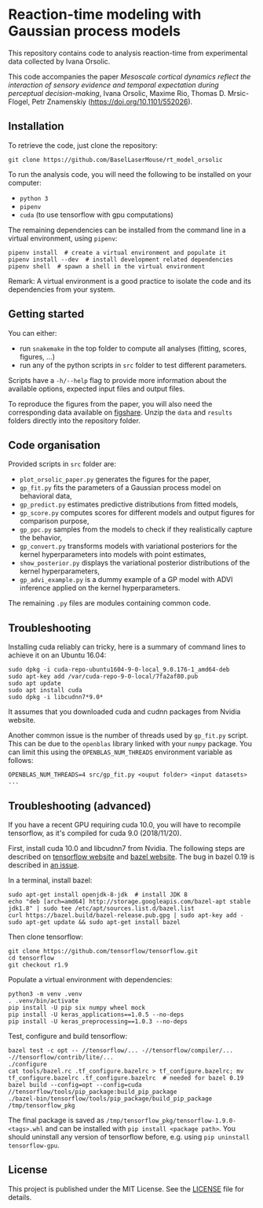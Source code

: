 # Reaction-time modeling with Gaussian process models

This repository contains code to analysis reaction-time from experimental data
collected by Ivana Orsolic.

This code accompanies the paper *Mesoscale cortical dynamics reflect the interaction of sensory evidence and temporal expectation during perceptual decision-making*,
Ivana Orsolic, Maxime Rio, Thomas D. Mrsic-Flogel, Petr Znamenskiy (https://doi.org/10.1101/552026).



## Installation

To retrieve the code, just clone the repository:
```
git clone https://github.com/BaselLaserMouse/rt_model_orsolic
```

To run the analysis code, you will need the following to be installed on your
computer:

- `python 3`
- `pipenv`
- `cuda` (to use tensorflow with gpu computations)

The remaining dependencies can be installed from the command line in a virtual
environment, using `pipenv`:
```
pipenv install  # create a virtual environment and populate it
pipenv install --dev  # install development related dependencies
pipenv shell  # spawn a shell in the virtual environment
```

Remark: A virtual environment is a good practice to isolate the code and its
dependencies from your system.


## Getting started

You can either:

- run `snakemake` in the top folder to compute all analyses (fitting, scores,
  figures, ...)
- run any of the python scripts in `src` folder to test different parameters.

Scripts have a `-h/--help` flag to provide more information about the available
options, expected input files and output files.

To reproduce the figures from the paper, you will also need the corresponding
data available on [figshare](https://figshare.com/s/45f53f720d75498ac3c4).
Unzip the `data` and `results` folders directly into the repository folder.


## Code organisation

Provided scripts in `src` folder are:

- `plot_orsolic_paper.py` generates the figures for the paper,
- `gp_fit.py` fits the parameters of a Gaussian process model on behavioral
  data,
- `gp_predict.py` estimates predictive distributions from fitted models,
- `gp_score.py` computes scores for different models and output figures for
  comparison purpose,
- `gp_ppc.py` samples from the models to check if they realistically capture
  the behavior,
- `gp_convert.py` transforms models with variational posteriors for the kernel
  hyperparameters into models with point estimates, 
- `show_posterior.py` displays the variational posterior distributions of the
  kernel hyperparameters,
- `gp_advi_example.py` is a dummy example of a GP model with ADVI inference
  applied on the kernel hyperparameters.

The remaining `.py` files are modules containing common code.


## Troubleshooting

Installing cuda reliably can tricky, here is a summary of command lines to
achieve it on an Ubuntu 16.04:
```
sudo dpkg -i cuda-repo-ubuntu1604-9-0-local_9.0.176-1_amd64-deb
sudo apt-key add /var/cuda-repo-9-0-local/7fa2af80.pub
sudo apt update
sudo apt install cuda
sudo dpkg -i libcudnn7*9.0*
```

It assumes that you downloaded cuda and cudnn packages from Nvidia website.

Another common issue is the number of threads used by `gp_fit.py` script. This
can be due to the `openblas` library linked with your `numpy` package. You can
limit this using the `OPENBLAS_NUM_THREADS` environment variable as follows:
```
OPENBLAS_NUM_THREADS=4 src/gp_fit.py <ouput folder> <input datasets> ...
```

## Troubleshooting (advanced)

If you have a recent GPU requiring cuda 10.0, you will have to recompile
tensorflow, as it's compiled for cuda 9.0 (2018/11/20).

First, install cuda 10.0 and libcudnn7 from Nvidia. The following steps are
described on [tensorflow website](https://www.tensorflow.org/install/source)
and [bazel website](https://docs.bazel.build/versions/master/install-ubuntu.html).
The bug in bazel 0.19 is described in [an issue](https://github.com/tensorflow/tensorflow/issues/23401).

In a terminal, install bazel:
```
sudo apt-get install openjdk-8-jdk  # install JDK 8
echo "deb [arch=amd64] http://storage.googleapis.com/bazel-apt stable jdk1.8" | sudo tee /etc/apt/sources.list.d/bazel.list
curl https://bazel.build/bazel-release.pub.gpg | sudo apt-key add -
sudo apt-get update && sudo apt-get install bazel
```

Then clone tensorflow:
```
git clone https://github.com/tensorflow/tensorflow.git
cd tensorflow
git checkout r1.9
```

Populate a virtual environment with dependencies:
```
python3 -m venv .venv
. .venv/bin/activate
pip install -U pip six numpy wheel mock
pip install -U keras_applications==1.0.5 --no-deps
pip install -U keras_preprocessing==1.0.3 --no-deps
```

Test, configure and build tensorflow:
```
bazel test -c opt -- //tensorflow/... -//tensorflow/compiler/... -//tensorflow/contrib/lite/...
./configure
cat tools/bazel.rc .tf_configure.bazelrc > tf_configure.bazelrc; mv tf_configure.bazelrc .tf_configure.bazelrc  # needed for bazel 0.19
bazel build --config=opt --config=cuda //tensorflow/tools/pip_package:build_pip_package
./bazel-bin/tensorflow/tools/pip_package/build_pip_package /tmp/tensorflow_pkg
```

The final package is saved as `/tmp/tensorflow_pkg/tensorflow-1.9.0-<tags>.whl`
and can be installed with `pip install <package path>`. You should uninstall
any version of tensorflow before, e.g. using `pip uninstall tensorflow-gpu`.


## License

This project is published under the MIT License. See the [LICENSE](LICENSE) file
for details.
